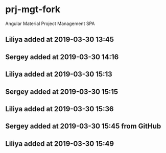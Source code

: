 # prj-mgt-fork
Angular Material Project Management SPA

## Liliya added at 2019-03-30 13:45
## Sergey added at 2019-03-30 14:16

## Liliya added at 2019-03-30 15:13
## Sergey added at 2019-03-30 15:15

## Liliya added at 2019-03-30 15:36
## Sergey added at 2019-03-30 15:45 from GitHub

## Liliya added at 2019-03-30 15:49
